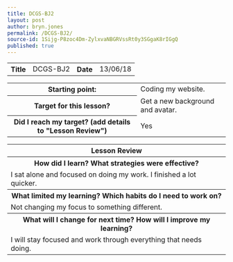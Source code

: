 ```yaml
---
title: DCGS-BJ2
layout: post
author: bryn.jones
permalink: /DCGS-BJ2/
source-id: 1Sijg-P8zoc4Dm-ZylxvaNBGRVssRt0y3SGgaK8rIGgQ
published: true
---
```

<table>
  <tr>
    <th>Title</th>
    <td>DCGS-BJ2</td>
    <th>Date</th>
    <td>13/06/18</td>
  </tr>
</table>


<table>
  <tr>
    <th>Starting point:</th>
    <td>Coding my website.</td>
  </tr>
  <tr>
    <th>Target for this lesson?</th>
    <td>Get a new background and avatar.</td>
  </tr>
  <tr>
    <th>Did I reach my target? (add details to "Lesson Review")</th>
    <td>Yes</td>
  </tr>
</table>


<table>
  <tr>
    <th>Lesson Review</th>
  </tr>
  <tr>
    <th>How did I learn? What strategies were effective? </th>
  </tr>
  <tr>
    <td>I sat alone and focused on doing my work. I finished a lot quicker.</td>
  </tr>
  <tr>
    <th>What limited my learning? Which habits do I need to work on? </th>
  </tr>
  <tr>
    <td>Not changing my focus to something different.</td>
  </tr>
  <tr>
    <th>What will I change for next time? How will I improve my learning?</th>
  </tr>
  <tr>
    <td>I will stay focused and work through everything that needs doing.</td>
  </tr>
</table>


